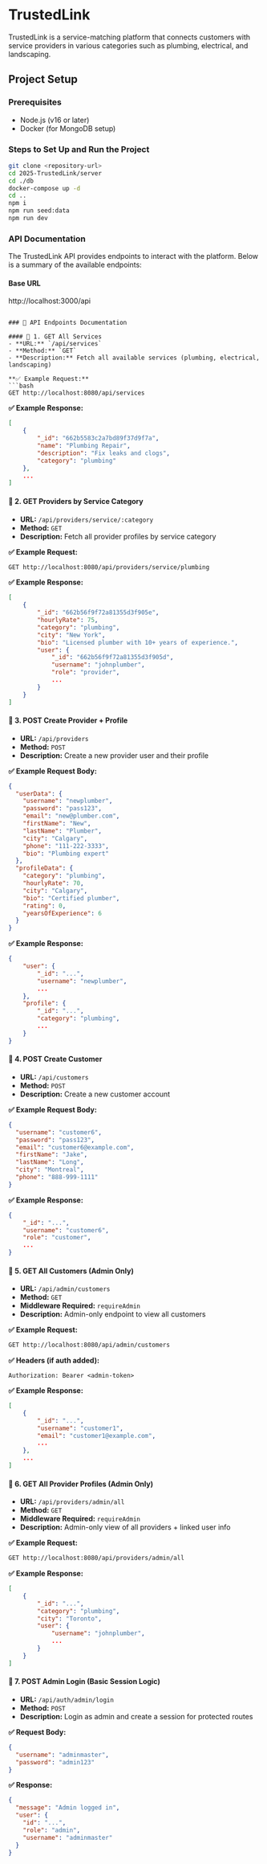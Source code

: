# TrustedLink

TrustedLink is a service-matching platform that connects customers with service providers in various categories such as plumbing, electrical, and landscaping.

## Project Setup

### Prerequisites

- Node.js (v16 or later)
- Docker (for MongoDB setup)

### Steps to Set Up and Run the Project

```bash
git clone <repository-url>
cd 2025-TrustedLink/server
cd ./db
docker-compose up -d
cd ..
npm i
npm run seed:data
npm run dev
```

### API Documentation

The TrustedLink API provides endpoints to interact with the platform. Below is a summary of the available endpoints:

#### Base URL

http://localhost:3000/api

````

### 📘 API Endpoints Documentation

#### 🔹 1. GET All Services
- **URL:** `/api/services`
- **Method:** `GET`
- **Description:** Fetch all available services (plumbing, electrical, landscaping)

**✅ Example Request:**
```bash
GET http://localhost:8080/api/services
````

**✅ Example Response:**

```json
[
    {
        "_id": "662b5583c2a7bd89f37d9f7a",
        "name": "Plumbing Repair",
        "description": "Fix leaks and clogs",
        "category": "plumbing"
    },
    ...
]
```

#### 🔹 2. GET Providers by Service Category

- **URL:** `/api/providers/service/:category`
- **Method:** `GET`
- **Description:** Fetch all provider profiles by service category

**✅ Example Request:**

```bash
GET http://localhost:8080/api/providers/service/plumbing
```

**✅ Example Response:**

```json
[
    {
        "_id": "662b56f9f72a81355d3f905e",
        "hourlyRate": 75,
        "category": "plumbing",
        "city": "New York",
        "bio": "Licensed plumber with 10+ years of experience.",
        "user": {
            "_id": "662b56f9f72a81355d3f905d",
            "username": "johnplumber",
            "role": "provider",
            ...
        }
    }
]
```

#### 🔹 3. POST Create Provider + Profile

- **URL:** `/api/providers`
- **Method:** `POST`
- **Description:** Create a new provider user and their profile

**✅ Example Request Body:**

```json
{
  "userData": {
    "username": "newplumber",
    "password": "pass123",
    "email": "new@plumber.com",
    "firstName": "New",
    "lastName": "Plumber",
    "city": "Calgary",
    "phone": "111-222-3333",
    "bio": "Plumbing expert"
  },
  "profileData": {
    "category": "plumbing",
    "hourlyRate": 70,
    "city": "Calgary",
    "bio": "Certified plumber",
    "rating": 0,
    "yearsOfExperience": 6
  }
}
```

**✅ Example Response:**

```json
{
    "user": {
        "_id": "...",
        "username": "newplumber",
        ...
    },
    "profile": {
        "_id": "...",
        "category": "plumbing",
        ...
    }
}
```

#### 🔹 4. POST Create Customer

- **URL:** `/api/customers`
- **Method:** `POST`
- **Description:** Create a new customer account

**✅ Example Request Body:**

```json
{
  "username": "customer6",
  "password": "pass123",
  "email": "customer6@example.com",
  "firstName": "Jake",
  "lastName": "Long",
  "city": "Montreal",
  "phone": "888-999-1111"
}
```

**✅ Example Response:**

```json
{
    "_id": "...",
    "username": "customer6",
    "role": "customer",
    ...
}
```

#### 🔹 5. GET All Customers (Admin Only)

- **URL:** `/api/admin/customers`
- **Method:** `GET`
- **Middleware Required:** `requireAdmin`
- **Description:** Admin-only endpoint to view all customers

**✅ Example Request:**

```bash
GET http://localhost:8080/api/admin/customers
```

**✅ Headers (if auth added):**

```
Authorization: Bearer <admin-token>
```

**✅ Example Response:**

```json
[
    {
        "_id": "...",
        "username": "customer1",
        "email": "customer1@example.com",
        ...
    },
    ...
]
```

#### 🔹 6. GET All Provider Profiles (Admin Only)

- **URL:** `/api/providers/admin/all`
- **Method:** `GET`
- **Middleware Required:** `requireAdmin`
- **Description:** Admin-only view of all providers + linked user info

**✅ Example Request:**

```bash
GET http://localhost:8080/api/providers/admin/all
```

**✅ Example Response:**

```json
[
    {
        "_id": "...",
        "category": "plumbing",
        "city": "Toronto",
        "user": {
            "username": "johnplumber",
            ...
        }
    }
]
```

#### 🔐 7. POST Admin Login (Basic Session Logic)

- **URL:** `/api/auth/admin/login`
- **Method:** `POST`
- **Description:** Login as admin and create a session for protected routes

**✅ Request Body:**

```json
{
  "username": "adminmaster",
  "password": "admin123"
}
```

**✅ Response:**

```json
{
  "message": "Admin logged in",
  "user": {
    "id": "...",
    "role": "admin",
    "username": "adminmaster"
  }
}
```
